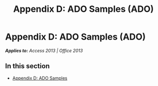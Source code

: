 ﻿---
title: 'Appendix D: ADO Samples (ADO)'
TOCTitle: 'Appendix D: ADO Samples'
ms:assetid: 9e240edb-b779-4491-9e83-94e1eac969b1
ms:mtpsurl: https://msdn.microsoft.com/en-us/library/JJ249723(v=office.15)
ms:contentKeyID: 48546645
ms.date: 09/18/2015
mtps_version: v=office.15
---

# Appendix D: ADO Samples (ADO)


_**Applies to:** Access 2013 | Office 2013_

## In this section

  - [Appendix D: ADO Samples](appendix-d-ado-samples.md)

